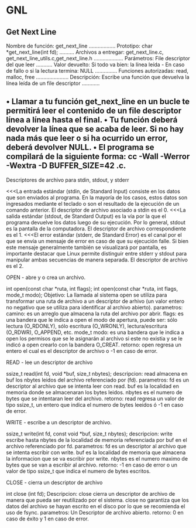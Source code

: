 # GNL

Get Next Line
-------------------------------------------------------------------------------------------------
Nombre de función: get_next_line
..................
Prototipo: char *get_next_line(int fd);
..........
Archivos a entregar: get_next_line.c, get_next_line_utils.c,get_next_line.h
....................
Parámetros: File descriptor del que leer
...........
Valor devuelto: Si todo va bien: la línea leída - En caso de fallo o si la lectura termina: NULL
...............
Funciones autorizadas: read, malloc, free
......................
Descripción: Escribe una función que devuelva la línea leída de un file descriptor
............

• Llamar a tu función get_next_line en un bucle te permitirá leer el contenido de
un file descriptor línea a línea hasta el final.
• Tu función deberá devolver la línea que se acaba de leer. Si no hay nada más que
leer o si ha ocurrido un error, deberá devolver NULL.
• El programa se compilará de la siguiente forma:
cc -Wall -Werror -Wextra -D BUFFER_SIZE=42 <archivos>.c.
-------------------------------------------------------------------------------------------------

Descriptores de archivo para stdin, stdout, y stderr

<<<La entrada estándar (stdin, de Standard Input) consiste en los datos que son
enviados al programa. En la mayoría de los casos, estos datos son ingresados
mediante el teclado o son el resultado de la ejecución de un comando anterior.
El descriptor de archivo asociado a stdin es el 0.
<<<La salida estándar (stdout, de Standard Output) es la vía por la que el
programa devuelve los datos luego de su ejecución. Por lo general, stdout es la
pantalla de la computadora. El descriptor de archivo correspondiente es el 1.
<<<El error estándar (stderr, de Standard Error) es el canal por el que se envía un
mensaje de error en caso de que su ejecución falle. Si bien este mensaje
generalmente también se visualizará por pantalla, es importante destacar que Linux
permite distinguir entre stderr y stdout para manipular ambas secuencias de manera
separada. El descriptor de archivo es el 2.

OPEN - abre y o crea un archivo.

int open(const char *ruta, int flags);
int open(const char *ruta, int flags, mode_t modo);
Objetivo: La llamada al sistema open se utiliza para transformar una ruta de archivo a un
descriptor de arhivo (un valor entero no negativo que se utiliza para identificar
al archivo abierto).
parametros:
camino: es un arreglo que almacena la ruta del archivo por abrir.
flags: es una bandera que le indica a open el modo de apertura, puede ser:
sólo lectura (O_RDONLY), sólo escritura (O_WRONLY), lectura/escritura (O_RDWR),
O_APPEND, etc.
mode_t modo: es una bandera que le indica a open los permisos que se le asignarán
al archivo si este no existia y se le indicó a open crearlo con la bandera
O_CREAT.
retorno: open regresa un entero el cual es el descriptor de archivo o -1 en caso de error.


READ - lee un descriptor de archivo

ssize_t read(int fd, void *buf, size_t nbytes);
descripcion: read almacena en buf los nbytes leidos del archivo referenciado por (fd).
parametros: fd es un descriptor al archivo que se intenta leer con read.
buf es la localidad en memoria donde se almacenaran los bytes leidos.
nbytes es el numero de bytes que se intentaran leer del archivo.
retorno: read regresa un valor de tipo ssize_t, un entero que indica el numero de bytes leeidos
ó -1 en caso de error.


WRITE - escribe a un descriptor de archivo.

ssize_t write(int fd, const void *buf, size_t nbytes);
descripcion: write escribe hasta nbytes de la localidad de memoria referenciada por buf en el
archivo referenciado por fd.
parametros: fd es un descriptor al archivo que se intenta escribir con write.
buf es la localidad de memoria que almacena la informacion que se va escribir por write.
nbytes es el numero maximo de bytes que se van a escribir al archivo.
retorno: -1 en caso de error o un valor de tipo ssize_t que indica el numero de bytes escritos.


CLOSE - cierra un descriptor de archivo

int close (int fd);
Descripcion: close cierra un descriptor de archivo de manera que pueda ser reutilizado por el sistema.
close no garantiza que los datos del archivo se hayan escrito en el disco por lo que se
recomienda el uso de fsync.
parametros: Un Descriptor de archivo abierto.
retorno: 0 en caso de éxito y 1 en caso de error.

